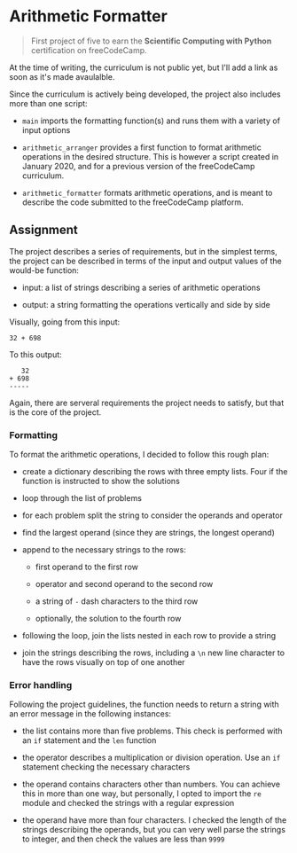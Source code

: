 # Arithmetic Formatter

> First project of five to earn the **Scientific Computing with Python** certification on freeCodeCamp.

At the time of writing, the curriculum is not public yet, but I'll add a link as soon as it's made avaulalble.

Since the curriculum is actively being developed, the project also includes more than one script:

- `main` imports the formatting function(s) and runs them with a variety of input options

- `arithmetic_arranger` provides a first function to format arithmetic operations in the desired structure. This is however a script created in January 2020, and for a previous version of the freeCodeCamp curriculum.

- `arithmetic_formatter` formats arithmetic operations, and is meant to describe the code submitted to the freeCodeCamp platform.

## Assignment

The project describes a series of requirements, but in the simplest terms, the project can be described in terms of the input and output values of the would-be function:

- input: a list of strings describing a series of arithmetic operations

- output: a string formatting the operations vertically and side by side

Visually, going from this input:

```code
32 + 698
```

To this output:

```code
   32
+ 698
-----
```

Again, there are serveral requirements the project needs to satisfy, but that is the core of the project.

### Formatting

To format the arithmetic operations, I decided to follow this rough plan:

- create a dictionary describing the rows with three empty lists. Four if the function is instructed to show the solutions

- loop through the list of problems

- for each problem split the string to consider the operands and operator

- find the largest operand (since they are strings, the longest operand)

- append to the necessary strings to the rows:

  - first operand to the first row

  - operator and second operand to the second row

  - a string of `-` dash characters to the third row

  - optionally, the solution to the fourth row

- following the loop, join the lists nested in each row to provide a string

- join the strings describing the rows, including a `\n` new line character to have the rows visually on top of one another

### Error handling

Following the project guidelines, the function needs to return a string with an error message in the following instances:

- the list contains more than five problems. This check is performed with an `if` statement and the `len` function

- the operator describes a multiplication or division operation. Use an `if` statement checking the necessary characters

- the operand contains characters other than numbers. You can achieve this in more than one way, but personally, I opted to import the `re` module and checked the strings with a regular expression

- the operand have more than four characters. I checked the length of the strings describing the operands, but you can very well parse the strings to integer, and then check the values are less than `9999`
